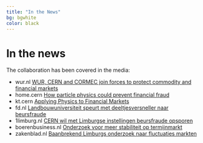 ```yaml
---
title: "In the News"
bg: bgwhite
color: black
---
```


# In the news

The collaboration has been covered in the media:

* wur.nl [WUR, CERN and CORMEC join forces to protect commodity and financial markets](https://www.wur.nl/en/show/WUR-CERN-and-CORMEC-join-forces-to-protect-commodity-and-financial-markets.htm)
* home.cern [How particle physics could prevent financial fraud](https://home.cern/news/news/knowledge-sharing/how-particle-physics-could-prevent-financial-fraud)
* kt.cern [Applying Physics to Financial Markets](https://kt.cern/article/applying-physics-financial-markets)
* fd.nl [Landbouwuniversiteit speurt met deeltjesversneller naar beursfraude](https://fd.nl/beurs/1335542/landbouwuniversiteit-speurt-met-deeltjesversneller-naar-beursfraude)
* 1limburg.nl [CERN wil met Limburgse instellingen beursfraude opsporen](https://www.1limburg.nl/cern-wil-met-limburgse-instellingen-beursfraude-opsporen)
* boerenbusiness.nl [Onderzoek voor meer stabiliteit op termijnmarkt](https://www.boerenbusiness.nl/varkensOUD/artikel/10885939/onderzoek-voor-meer-stabiliteit-op-termijnmarkt)
* zakenblad.nl [Baanbrekend Limburgs onderzoek naar fluctuaties markten](https://zakenblad.nl/2020/02/24/baanbrekend-limburgs-onderzoek-naar-fluctuaties-markten/)
